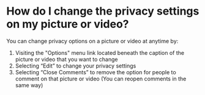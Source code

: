 # How do I change the privacy settings on my picture or video? 

You can change privacy options on a picture or video at anytime by:

1. Visiting the "Options" menu link located beneath the caption of the picture or video that you want to change
2. Selecting “Edit” to change your privacy settings
3. Selecting “Close Comments” to remove the option for people to comment on that picture or video (You can reopen comments in the same way)
